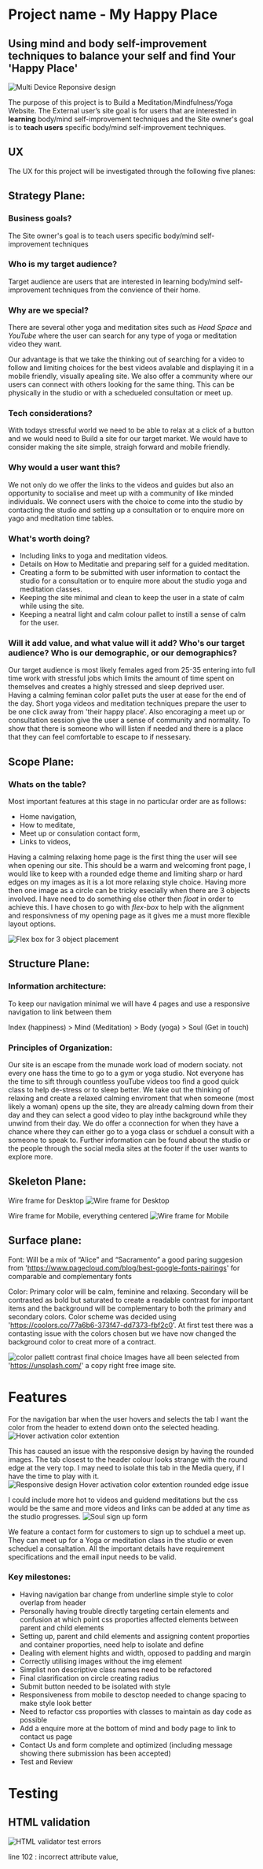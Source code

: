 # Project name - My Happy Place
## Using mind and body self-improvement techniques to balance your self and find Your 'Happy Place'
![Multi Device Reponsive design](./assests/images/responsive-multi-devices.jpg)

The purpose of this project is to Build a Meditation/Mindfulness/Yoga Website. 
The External user’s site goal is for users that are interested in **learning** body/mind self-improvement techniques and the Site owner's goal is to **teach users** specific body/mind self-improvement techniques.

## UX
The UX for this project will be investigated through the following five planes:

## Strategy Plane:

### Business goals?
The Site owner's goal is to teach users specific body/mind self-improvement techniques

### Who is my target audience?
Target audience are users that are interested in learning body/mind self-improvement techniques from the convience of their home.

### Why are we special?  
There are several other yoga and meditation sites such as *Head Space* and *YouTube* where the user can search for any type of yoga or meditation video they want.

Our advantage is that we take the thinking out of searching for a video to follow and limiting choices for the best videos avalable and displaying it in a mobile friendly, visually apealing site.
We also offer a community where our users can connect with others looking for the same thing. This can be physically in the studio or with a schedueled consultation or meet up.

### Tech considerations?
With todays stressful world we need to be able to relax at a click of a button and we would need to Build a site for our target market.
We would have to consider making the site simple, straigh forward and mobile friendly.

### Why would a user want this?
We not only do we offer the links to the videos and guides but also an opportunity to socialise and meet up with a community of like minded individuals.
We connect users with the choice to come into the studio by contacting the studio and setting up a consultation or to enquire more on yago and meditation time tables.

### What's worth doing?
- Including links to yoga and meditation videos. 
- Details on How to Meditatie and preparing self for a guided meditation.
- Creating a form to be submitted with user information to contact the studio for a consultation or to enquire more about the studio yoga and meditation classes.
- Keeping the site minimal and clean to keep the user in a state of calm while using the site.
- Keeping a neatral light and calm colour pallet to instill a sense of calm for the user.

### Will it add value, and what value will it add? Who's our target audience? Who is our demographic, or our demographics?
Our target audience is most likely females aged from 25-35 entering into full time work with stressful jobs which limits the amount of time spent on themselves and creates a highly stressed and sleep deprived user.  
Having a calming feminan color pallet puts the user at ease for the end of the day. 
Short yoga videos and meditation techniques prepare the user to be one click away from 'their happy place'. 
Also encoraging a meet up or consultation session give the user a sense of community and normality.
To show that there is someone who will listen if needed and there is a place that they can feel comfortable to escape to if nessesary.

## Scope Plane:

### Whats on the table?
Most important features at this stage in no particular order are as follows:

- Home navigation,
- How to meditate,
- Meet up or consulation contact form,
- Links to videos,

Having a calming relaxing home page is the first thing the user will see when opening our site. 
This should be a warm and welcoming front page, I would like to keep with a rounded edge theme and limiting sharp or hard edges on my images as it is a lot more relaxing style choice.
Having more then one image as a circle can be tricky esecially when there are 3 objects involved. I have need to do something else other then *float* in order to achieve this. 
I have chosen to go with *flex-box* to help with the alignment and responsivness of my opening page as it gives me a must more flexible layout options.

![Flex box for 3 object placement](./assests/images/flex-box-circle-image.jpg)

## Structure Plane:

### Information architecture:
To keep our navigation minimal we will have 4 pages and use a responsive navigation to link between them

Index (happiness) > Mind (Meditation) > Body (yoga) > Soul (Get in touch)

### Principles of Organization:

 Our site is an escape from the munade work load of modern sociaty. not every one hass the time to go to a gym or yoga studio. Not everyone has the time to sift through countless youTube videos too find a good quick class to help de-stress or to sleep better. We take out the thinking of relaxing and create a relaxed calming enviroment that when someone (most likely a woman) opens up the site, they are already calming down from their day and they can select a good video to play inthe background while they unwind from their day.
We do offer a cconnection for when they have a chance where they can either go to a yoga class or schduel a consult with a someone to speak to.
Further information can be found about the studio or the people through the social media sites at the footer if the user wants to explore more.

## Skeleton Plane:
Wire frame for Desktop
![Wire frame for Desktop](./assests/images/wire-frame-desktop.jpg)

Wire frame for Mobile, everything centered
![Wire frame for Mobile](./assests/images/wire-frame-mobile.jpg)

## Surface plane:

Font: Will be a mix of “Alice” and “Sacramento” a good paring suggesion from 'https://www.pagecloud.com/blog/best-google-fonts-pairings' for comparable and complementary fonts

Color: Primary color will be calm, feminine and relaxing. 
Secondary will be contrasted as bold but saturated to create a readable contrast for important items and the background will be complementary to both the primary and secondary colors. Color scheme was decided using 'https://coolors.co/77a6b6-373f47-dd7373-fbf2c0'. 
At first test there was a contasting issue with the colors chosen but we have now changed the background color to creat more of a contract.

![color pallett contrast final choice](./assests/images/color-pallett.png)
Images have all been selected from 'https://unsplash.com/' a copy right free image site.
# Features 

For the navigation bar when the user hovers and selects the tab I want the color from the header to extend down onto the selected heading.
![Hover activation color extention](./assests/images/navigation-extention.jpg)

This has caused an issue with the responsive design by having the rounded images. 
The tab closest to the header colour looks strange with the round edge at the very top. 
I may need to isolate this tab in the Media query, if I have the time to play with it.
![Responsive design Hover activation color extention rounded edge issue](./assests/images/navigation-extention-responsive.jpg)

I could include more hot to videos and guidend meditations but the css would be the same and more videos and links can be added at any time as the studio progresses.
![Soul sign up form](./assests/images/soul-contact-form.jpg)

We feature a contact form for customers to sign up to schduel a meet up. 
They can meet up for a Yoga or meditation class in the studio or even scheduel a consaltation. 
All the important details have requirement specifications and the email input needs to be valid.

### Key milestones:
- Having navigation bar change from underline simple style to color overlap from header
- Personally having trouble directly targeting certain elements and confusion at which point css proporties affected elements between parent and child elements
- Setting up, parent and child elements and assigning content proporties and container proporties, need help to isolate and define
- Dealing with element hights and width, opposed to padding and margin
- Correctly utilising images without the img element
- Simplist non descriptive class names need to be refactored
- Final clasrification on circle creating radius
- Submit button needed to be isolated with style
- Responsiveness from mobile to desctop needed to change spacing to make style look better
- Need to refactor css proporties with classes to maintain as day code as possible
- Add a enquire more at the bottom of mind and body page to link to contact us page
- Contact Us and form complete and optimized (including message showing there submission has been accepted)
- Test and Review

# Testing
## HTML validation
![HTML validator test errors](./assests/images/html-validation-errors.jpg)

line 102 : incorrect attribute value, <script src-= written twice>, incorrect src spelling
line 40 : lack of headings
line 68 : lack of heading definition 
![HTML validator test error corrections make no errors](./assests/images/html-validation-error-none.jpg)

## CSS validation
![CSS validator test errors](./assests/images/css-error-font-weight.jpg)
CSS line 21 font weight incorrect value of 2400px, changed all font weight to font-sizes value of REM.
![CSS validator test corrections no errors](./assests/images/css-validation-zero.jpg)

## Lighthouse validation
![Best Practive reports Lighthouse accessibility test reading ](./assests/images/Lighthouse.jpg)

We have utilise lighthouse reports to ensure sufficient use of code and best practices have been applied regarding SEO, Best Practice, Accesssiblity and Performance.
We scored 100% for everything except for Accessability as these was not enought contrast between the background and body.
### Accessibility, 
- H1 low color contrast, change background color of header to darker shade of pink and the Header colour of the text to a whiter cream.

- Body low color contrast, change background color of body to whiter shade of cream and the font colour of the text to all be charcol grey.

- p links additional text needed to define the images in the Index page

![Lighthouse accessibility test 100% ](./assests/images/Lighthouse-accessibility.jpg)

![Lighthouse test corrections final reading](./assests/images/Lighthouse-accessibility-100.jpg)

Final Lighthouse reading with all corrections.

# Version Control
## Git & GitHub
I used GitPod as a local repository and IDE and GitHub as a remote repository. The process of version control was:
First i created a new repository on GitHub
I have then opened that repository on GitPod and started coding
In GitPod i have created all the pages and and folders
I was then saving my work and pushing it to GitHub repository to keep it safe
Process for saving, commiting and pushing it to remote repository goes as follows (done in terminal):
git add . for adding work to git
git commit -m "Commit message" to commit the work on the stage
git push to update work to GitHub
## Deployment
To deploy the website, I followed the below steps on GitHub.
Go to "Settings" on the repository
On "Source" of "GitHub Pages", select "master for Branch and click save
The website is now published on GitHub Pages and the link is provided on on the same section
Collapse

# Credits
## Content
- Code for Social MEdia links and select items of the form validation taken from 'Love Running' Project
[Love Running site link](https://learn.codeinstitute.net/courses/course-v1:CodeInstitute+LR101+2021_T1/courseware/4a07c57382724cfda5834497317f24d5/e6d4cda2bc08458ba94d2092be9bad3a/).
- Read Me reference taken from Shifty Kitty 'Tarbh Dubh Muay Thai'
[Shifty Kitty Muay Thai link for read me file](https://github.com/ShiftyKitty/MS1-TDMT-Gym).
    
### Youtube 
- 'https://www.youtube.com/watch?v=sTANio_2E0Q' 20 min Full Body STRETCH/YOGA for STRESS & ANXIETY Relief, from channel 'MadFit'
- 'https://www.youtube.com/watch?v=v7SN-d4qXx0' Bedtime Yoga | 20 Minute Bedtime Yoga Practice | Yoga With Adriene, from channel 'Yoga With Adriene'

### Meditations 
-'https://www.mindful.org/how-to-meditate/' How to Meditate Guide from **Mindful* webiste
- 'https://www.headspace.com/headspace-meditation-app' **Headspace** style and concept

## Images
- Taken from **Unsplash** Free stock images

# Unfixed bugs
- The responsive design when we move to mobile the navitation tab at the very top has the same style as the others with rounded edges. The very top tab would look better with a straight edge to show fluidity of the very top tab.
- The order of the tabs seems to be reversed when in the mobile media query, this does not effect the site it would just be better to have the order to be in the reverse